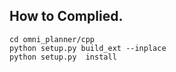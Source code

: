 ## How to Complied.
```
cd omni_planner/cpp
python setup.py build_ext --inplace
python setup.py  install
```` 
